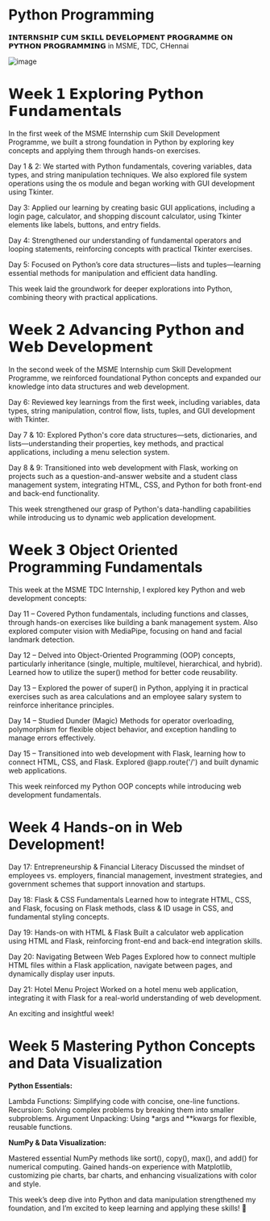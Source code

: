 # Python Programming

𝗜𝗡𝗧𝗘𝗥𝗡𝗦𝗛𝗜𝗣 𝗖𝗨𝗠 𝗦𝗞𝗜𝗟𝗟 𝗗𝗘𝗩𝗘𝗟𝗢𝗣𝗠𝗘𝗡𝗧 𝗣𝗥𝗢𝗚𝗥𝗔𝗠𝗠𝗘 𝗢𝗡 𝗣𝗬𝗧𝗛𝗢𝗡 𝗣𝗥𝗢𝗚𝗥𝗔𝗠𝗠𝗜𝗡𝗚 in MSME, TDC, CHennai

![image](https://github.com/user-attachments/assets/04c078ba-e3d2-45f9-9d30-a2ad0db9978d)


# 𝗪𝗲𝗲𝗸 𝟭 𝗘𝘅𝗽𝗹𝗼𝗿𝗶𝗻𝗴 𝗣𝘆𝘁𝗵𝗼𝗻 𝗙𝘂𝗻𝗱𝗮𝗺𝗲𝗻𝘁𝗮𝗹𝘀

In the first week of the MSME Internship cum Skill Development Programme, we built a strong foundation in Python by exploring key concepts and applying them through hands-on exercises.

Day 1 & 2: We started with Python fundamentals, covering variables, data types, and string manipulation techniques. We also explored file system operations using the os module and began working with GUI development using Tkinter.

Day 3: Applied our learning by creating basic GUI applications, including a login page, calculator, and shopping discount calculator, using Tkinter elements like labels, buttons, and entry fields.

Day 4: Strengthened our understanding of fundamental operators and looping statements, reinforcing concepts with practical Tkinter exercises.

Day 5: Focused on Python’s core data structures—lists and tuples—learning essential methods for manipulation and efficient data handling.

This week laid the groundwork for deeper explorations into Python, combining theory with practical applications.

# 𝗪𝗲𝗲𝗸 𝟮 𝗔𝗱𝘃𝗮𝗻𝗰𝗶𝗻𝗴 𝗣𝘆𝘁𝗵𝗼𝗻 𝗮𝗻𝗱 𝗪𝗲𝗯 𝗗𝗲𝘃𝗲𝗹𝗼𝗽𝗺𝗲𝗻𝘁

In the second week of the MSME Internship cum Skill Development Programme, we reinforced foundational Python concepts and expanded our knowledge into data structures and web development.

Day 6: Reviewed key learnings from the first week, including variables, data types, string manipulation, control flow, lists, tuples, and GUI development with Tkinter.

Day 7 & 10: Explored Python's core data structures—sets, dictionaries, and lists—understanding their properties, key methods, and practical applications, including a menu selection system.

Day 8 & 9: Transitioned into web development with Flask, working on projects such as a question-and-answer website and a student class management system, integrating HTML, CSS, and Python for both front-end and back-end functionality.

This week strengthened our grasp of Python's data-handling capabilities while introducing us to dynamic web application development.

# 𝗪𝗲𝗲𝗸 𝟯 Object Oriented Programming Fundamentals

This week at the MSME TDC Internship, I explored key Python and web development concepts:

Day 11 – Covered Python fundamentals, including functions and classes, through hands-on exercises like building a bank management system. Also explored computer vision with MediaPipe, focusing on hand and facial landmark detection.

Day 12 – Delved into Object-Oriented Programming (OOP) concepts, particularly inheritance (single, multiple, multilevel, hierarchical, and hybrid). Learned how to utilize the super() method for better code reusability.

Day 13 – Explored the power of super() in Python, applying it in practical exercises such as area calculations and an employee salary system to reinforce inheritance principles.

Day 14 – Studied Dunder (Magic) Methods for operator overloading, polymorphism for flexible object behavior, and exception handling to manage errors effectively.

Day 15 – Transitioned into web development with Flask, learning how to connect HTML, CSS, and Flask. Explored @app.route('/') and built dynamic web applications.

This week reinforced my Python OOP concepts while introducing web development fundamentals.

# Week 4 Hands-on in Web Development! 

Day 17: Entrepreneurship & Financial Literacy
Discussed the mindset of employees vs. employers, financial management, investment strategies, and government schemes that support innovation and startups.

Day 18: Flask & CSS Fundamentals
Learned how to integrate HTML, CSS, and Flask, focusing on Flask methods, class & ID usage in CSS, and fundamental styling concepts.

Day 19: Hands-on with HTML & Flask
Built a calculator web application using HTML and Flask, reinforcing front-end and back-end integration skills.

Day 20: Navigating Between Web Pages
Explored how to connect multiple HTML files within a Flask application, navigate between pages, and dynamically display user inputs.

Day 21: Hotel Menu Project
Worked on a hotel menu web application, integrating it with Flask for a real-world understanding of web development.

An exciting and insightful week! 

# Week 5 Mastering Python Concepts and Data Visualization

**Python Essentials:**

Lambda Functions: Simplifying code with concise, one-line functions.
Recursion: Solving complex problems by breaking them into smaller subproblems.
Argument Unpacking: Using *args and **kwargs for flexible, reusable functions.

**NumPy & Data Visualization:**

Mastered essential NumPy methods like sort(), copy(), max(), and add() for numerical computing.
Gained hands-on experience with Matplotlib, customizing pie charts, bar charts, and enhancing visualizations with color and style.

This week’s deep dive into Python and data manipulation strengthened my foundation, and I’m excited to keep learning and applying these skills! 🚀


